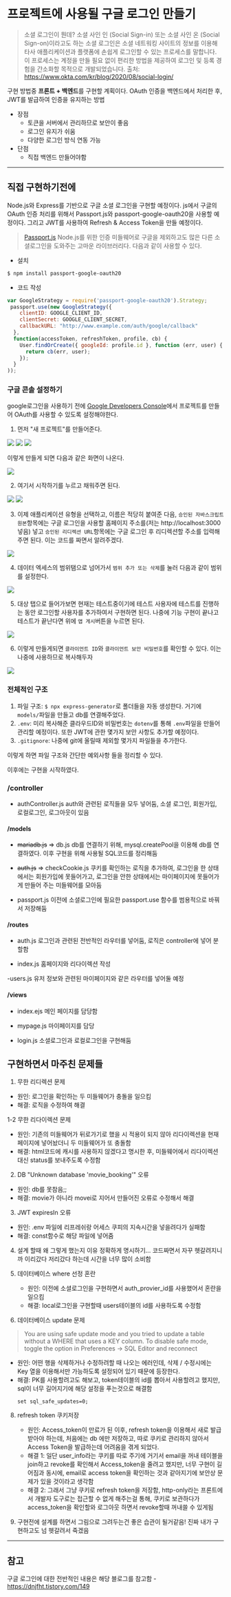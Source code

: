 # 프로젝트에 사용될 구글 로그인 만들기

> 소셜 로그인이 뭔데?
소셜 사인 인 (Social Sign-in) 또는 소셜 사인 온 (Social Sign-on)이라고도 하는 소셜 로그인은 소셜 네트워킹 사이트의 정보를 이용해 타사 애플리케이션과 플랫폼에 손쉽게 로그인할 수 있는 프로세스를 말합니다. 이 프로세스는 계정을 만들 필요 없이 편리한 방법을 제공하여 로그인 및 등록 경험을 간소화할 목적으로 개발되었습니다.
출처: https://www.okta.com/kr/blog/2020/08/social-login/

구현 방법중 **프론트 + 백엔드**를 구현할 계획이다.
OAuth 인증을 백엔드에서 처리한 후, JWT를 발급하여 인증을 유지하는 방법
   - 장점
      - 토큰을 서버에서 관리하므로 보안이 좋음
      - 로그인 유지가 쉬움
      - 다양한 로그인 방식 연동 가능
   - 단점
      - 직접 백엔드 만들어야함
---
## 직접 구현하기전에
Node.js와 Express를 기반으로 구글 소셜 로그인을 구현할 예정이다.
js에서 구글의 OAuth 인증 처리를 위해서 Passport.js와 passport-google-oauth20을 사용할 예정이다.
그리고 JWT를 사용하여 Refresh & Access Token을 만들 예정이다.
> [Passport.js](https://www.passportjs.org/packages/passport-google-oauth20/)
Node.js를 위한 인증 미들웨어로 구글을 제외하고도 많은 다른 소셜로그인을 도와주는 고마운 라이브러리다. 다음과 같이 사용할 수 있다.
   - 설치
```bash
$ npm install passport-google-oauth20
```
   - 코드 작성
```js
var GoogleStrategy = require('passport-google-oauth20').Strategy;
 passport.use(new GoogleStrategy({
    clientID: GOOGLE_CLIENT_ID,
    clientSecret: GOOGLE_CLIENT_SECRET,
    callbackURL: "http://www.example.com/auth/google/callback"
  },
  function(accessToken, refreshToken, profile, cb) {
    User.findOrCreate({ googleId: profile.id }, function (err, user) {
      return cb(err, user);
    });
  }
));
```

### 구글 콘솔 설정하기
google로그인을 사용하기 전에 [Google Developers Console](https://console.cloud.google.com/)에서 프로젝트를 만들어 OAuth를 사용할 수 있도록 설정해야한다.
1. 먼저 "새 프로젝트"를 만들어준다.

![](https://velog.velcdn.com/images/wltjd1688/post/02d3a25b-815c-4a11-ade4-612e6ae0edc9/image.png)
![](https://velog.velcdn.com/images/wltjd1688/post/0d9b3eff-e6b4-4a54-8659-3751bad4992e/image.png)
![](https://velog.velcdn.com/images/wltjd1688/post/f38e0b58-acb9-4e6a-b27e-e88a23cbadf2/image.png)

이렇게 만들게 되면 다음과 같은 화면이 나온다.

![](https://velog.velcdn.com/images/wltjd1688/post/2ed2e62b-27da-4e9e-81e7-5bc4f4a822c3/image.png)

2. 여기서 시작하기를 누르고 채워주면 된다.

![](https://velog.velcdn.com/images/wltjd1688/post/31d08830-e625-4b93-ac1b-33cc57eabb4f/image.png)
![](https://velog.velcdn.com/images/wltjd1688/post/b2a722e4-06c8-4ee7-ab6b-52fed9985815/image.png)

3. 이제 애플리케이션 유형을 선택하고, 이름은 적당히 붙여준 다음, `승인된 자바스크립트 원본`항목에는 구글 로그인을 사용할 홈페이지 주소를(저는 http://localhost:3000 넣음) 넣고 `승인된 리디렉션 URL`항목에는 구글 로그인 후 리디렉션할 주소를 입력해주면 된다. 이는 코드를 짜면서 알려주겠다.

![](https://velog.velcdn.com/images/wltjd1688/post/3e426870-e1a6-4028-8a3c-70e60dc1c487/image.png)

4. 데이터 엑세스의 범위탬으로 넘어가서 `범위 추가 또는 삭제`를 눌러 다음과 같이 범위를 설정한다.

![](https://velog.velcdn.com/images/wltjd1688/post/16d7ec80-4e8b-40a4-9d18-bf3ddf6fcc17/image.png)

5. 대상 탭으로 들어가보면 현재는 테스트중이기에 테스트 사용자에 테스트를 진행하는 동안 로그인할 사용자를 추가하여서 구현하면 된다. 나중에 기능 구현이 끝나고 테스트가 끝난다면 위에 `앱 게시`버튼을 누르면 된다.

![](https://velog.velcdn.com/images/wltjd1688/post/04f90631-860a-4819-8fae-6b7e4e5d66c2/image.png)

6. 이렇게 만들게되면 `클라이언트 ID`와 `클라이언트 보안 비밀번호`를 확인할 수 있다.
이는 나중에 사용하므로 복사해두자

![](https://velog.velcdn.com/images/wltjd1688/post/68be5975-6a61-40b9-bcab-b830f5652d71/image.png)


### 전체적인 구조

1. 파일 구조: `$ npx express-generator`로 폴더들을 자동 생성한다. 거기에 `models/`파일을 만들고 db를 연결해주었다.
2. `.env`:  미리 복사해준  클라우드ID와 비밀번호는 `dotenv`를 통해 `.env`파일을 만들어 관리할 예정이다.
또한 JWT에 관한 몇가지 보안 사항도 추가할 예정이다.
3. `.gitignore`: 나중에 git에 올릴때 제외할 몇가지 파일들을 추가한다.

이렇게 하면 파일 구조와 간단한 예외사항 들을 정리할 수 있다.

이후에는 구현을 시작하였다.
### /controller
- authController.js
  auth와 관련된 로직들을 모두 넣어둠, 소셜 로그인, 회원가입, 로컬로그인, 로그아웃이 있음

#### /models
- ~~mariadb.js~~ => db.js
db를 연결하기 위해, mysql.createPool을 이용해 db를 연결하였다.
이후 구현을 위해 사용될 SQL코드를 정리해둠

- ~~auth.js~~ => checkCookie.js
쿠키를 확인하는 로직을 추가하여, 로그인을 한 상태에서는 회원가입에 못들어가고, 로그인을 안한 상태에서는 마이페이지에 못들어가게 만들어 주는 미들웨어를 모아둠

- passport.js
이전에 소셜로그인에 필요한 passport.use 함수를 범용적으로 바꿔서 저장해둠

#### /routes
- auth.js
로그인과 관련된 전반적인 라우터를 넣어둠, 로직은 controller에 넣어 분할함

- index.js
홈페이지와 리다이렉션 작성

-users.js
유저 정보와 관련된 마이페이지와 같은 라우터를 넣어둘 예정

#### /views
- index.ejs
메인 페이지를 담당함

- mypage.js
마이페이지를 담당

- login.js
  소셜로그인과 로컬로그인을 구현해둠

## 구현하면서 마주친 문제들
1. 무한 리디렉션 문제
- 원인: 로그인을 확인하는 두 미들웨어가 충돌을 일으킴
- 해결: 로직을 수정하여 해결

1-2 무한 리다이렉션 문제
   - 원인: 기존의 미들웨어가 뒤로가기로 했을 시 적용이 되지 않아 리다이렉션을 현재 페이지에 넣어놨더니 두 미들웨어가 또 충돌함
   - 해결: html코드에 캐시를 사용하지 않겠다고 명시한 후, 미들웨어에서 리다이렉션 대신 status를 보내주도록 수정함

2. DB "Unknown database 'movie_booking'" 오류
- 원인: db를 못참음;;
- 해결: movie가 아니라 movei로 지어서 만들어진 오류로 수정해서 해결

3. JWT expiresIn 오류
- 원인: .env 파일에 리프레쉬랑 어세스 쿠피의 지속시간을 넣을려다가 실패함
- 해결: const함수로 해당 파일에 넣어줌

4. 설계 할때 왜 그렇게 했는지 이유 정확하게 명시하기... 코드짜면서 자꾸 헷갈려지니까 이리갔다 저리갔다 하는데 시간을 너무 많이 소비함

5. 데이터베이스 where 선정 혼란
   - 원인: 이전에 소셜로그인을 구현하면서 auth_provier_id를 사용했어서 혼란을 일으킴
   - 해결: local로그인을 구현할때 users테이블의 id를 사용하도록 수정함

7. 데이터베이스 update 문제
>You are using safe update mode and you tried to update a table without a WHERE that uses a KEY column. To disable safe mode, toggle the option in Preferences -> SQL Editor and reconnect

   - 원인: 어떤 행을 삭제하거나 수정하려할 때 나오는 에러인데, 삭제 / 수정시에는 Key 열을 이용해서만 가능하도록 설정되어 있기 때문에 등장한다.
   - 해결: PK를 사용할려고도 해보고, token테이블의 id를 뽑아서 사용할려고 했지만, sql이 너무 길어지기에 해당 설정을 푸는것으로 해결함
     ```
     set sql_safe_updates=0;
     ```
8. refresh token 쿠키저장
   - 원인: Access_token이 만료가 된 이후, refresh token을 이용해서 새로 발급 받아야 하는데, 처음에는 db 에만 저장하고, 따로 쿠키로 관리하지 않아서 Access Token을 발급하는데 어려움을 겪게 되었다.
   - 해결 1: 일단 user_info라는 쿠키를 따로 주기에 거기서 email을 꺼내 테이블을 join하고 revoke를 확인해서 Access_token을 줄려고 했지만, 너무 구현이 길어짐과 동시에, email로 access token을 확인하는 것과 같아지기에 보안상 문제가 있을 것이라고 생각함
   - 해결 2: 그래서 그냥 쿠키로 refresh token을 저장함, http-only라는 프론트에서 개발자 도구로는 접근할 수 없게 해주는걸 통해, 쿠키로 보관하다가 access_token을 확인할와 로그아웃 하면서 revoke할때 꺼내쓸 수 있게됨
  
9. 구현전에 설계를 하면서 그림으로 그려두는건 좋은 습관이 될거같음! 진짜 내가 구현하고도 넘 헷갈려서 죽겠음

---
## 참고
구글 로그인에 대한 전반적인 내용은 해당 블로그를 참고함 - https://dnjfht.tistory.com/149
